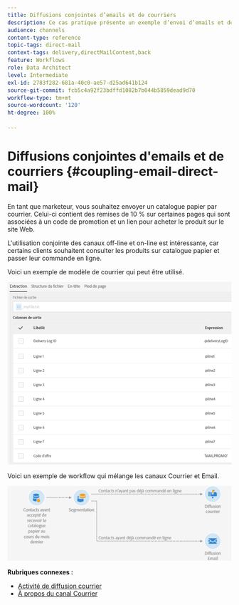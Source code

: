 ```yaml
---
title: Diffusions conjointes d’emails et de courriers
description: Ce cas pratique présente un exemple d’envoi d’emails et de courriers à l’aide d’un workflow.
audience: channels
content-type: reference
topic-tags: direct-mail
context-tags: delivery,directMailContent,back
feature: Workflows
role: Data Architect
level: Intermediate
exl-id: 2783f282-681a-40c0-ae57-d25ad641b124
source-git-commit: fcb5c4a92f23bdffd1082b7b044b5859dead9d70
workflow-type: tm+mt
source-wordcount: '120'
ht-degree: 100%

---
```


# Diffusions conjointes d&#39;emails et de courriers {#coupling-email-direct-mail}

En tant que marketeur, vous souhaitez envoyer un catalogue papier par courrier. Celui-ci contient des remises de 10 % sur certaines pages qui sont associées à un code de promotion et un lien pour acheter le produit sur le site Web.

L&#39;utilisation conjointe des canaux off-line et on-line est intéressante, car certains clients souhaitent consulter les produits sur catalogue papier et passer leur commande en ligne.

Voici un exemple de modèle de courrier qui peut être utilisé.

![](assets/direct_mail_9.png)

Voici un exemple de workflow qui mélange les canaux Courrier et Email.

![](assets/direct_mail_10.png)

**Rubriques connexes :**

* [Activité de diffusion courrier](../../automating/using/direct-mail-delivery.md)
* [À propos du canal Courrier](../../channels/using/about-direct-mail.md)
